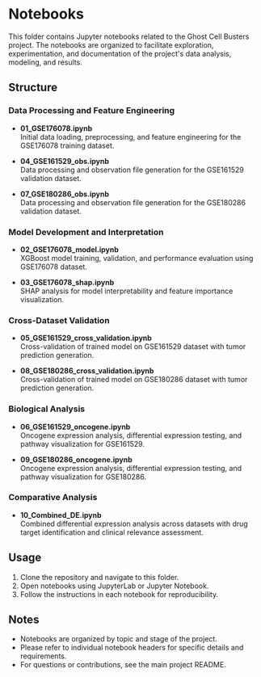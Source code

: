 # Notebooks

This folder contains Jupyter notebooks related to the Ghost Cell Busters project. The notebooks are organized to facilitate exploration, experimentation, and documentation of the project's data analysis, modeling, and results.

## Structure

### Data Processing and Feature Engineering
- **01_GSE176078.ipynb**  
   Initial data loading, preprocessing, and feature engineering for the GSE176078 training dataset.

- **04_GSE161529_obs.ipynb**  
   Data processing and observation file generation for the GSE161529 validation dataset.

- **07_GSE180286_obs.ipynb**  
   Data processing and observation file generation for the GSE180286 validation dataset.

### Model Development and Interpretation
- **02_GSE176078_model.ipynb**  
   XGBoost model training, validation, and performance evaluation using GSE176078 dataset.

- **03_GSE176078_shap.ipynb**  
   SHAP analysis for model interpretability and feature importance visualization.

### Cross-Dataset Validation
- **05_GSE161529_cross_validation.ipynb**  
   Cross-validation of trained model on GSE161529 dataset with tumor prediction generation.

- **08_GSE180286_cross_validation.ipynb**  
   Cross-validation of trained model on GSE180286 dataset with tumor prediction generation.

### Biological Analysis
- **06_GSE161529_oncogene.ipynb**  
   Oncogene expression analysis, differential expression testing, and pathway visualization for GSE161529.

- **09_GSE180286_oncogene.ipynb**  
   Oncogene expression analysis, differential expression testing, and pathway visualization for GSE180286.

### Comparative Analysis
- **10_Combined_DE.ipynb**  
   Combined differential expression analysis across datasets with drug target identification and clinical relevance assessment.

## Usage

1. Clone the repository and navigate to this folder.
2. Open notebooks using JupyterLab or Jupyter Notebook.
3. Follow the instructions in each notebook for reproducibility.

## Notes

- Notebooks are organized by topic and stage of the project.
- Please refer to individual notebook headers for specific details and requirements.
- For questions or contributions, see the main project README.

